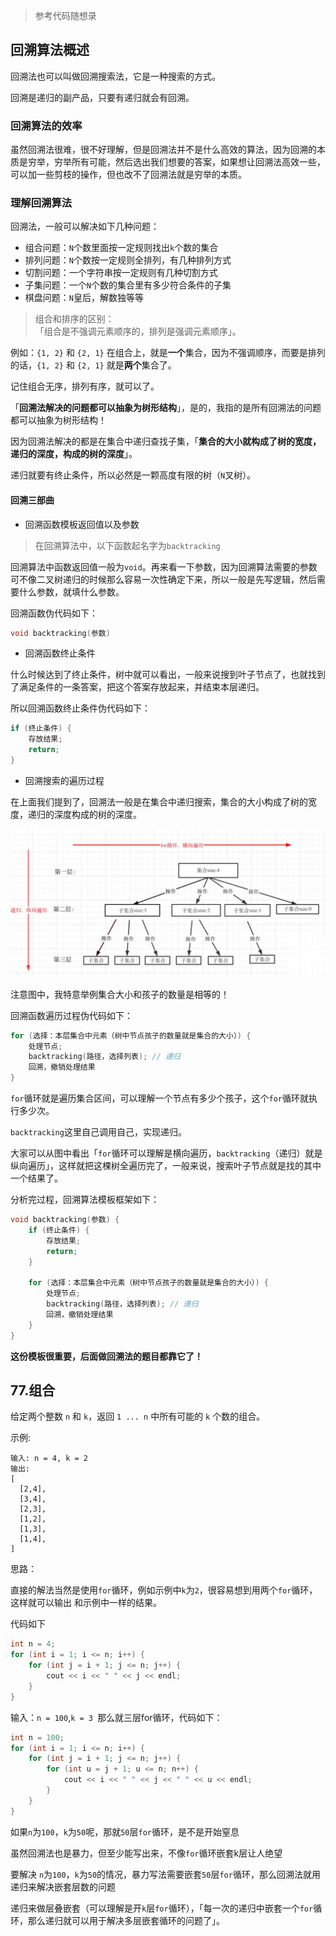 > 参考代码随想录


## 回溯算法概述

回溯法也可以叫做回溯搜索法，它是一种搜索的方式。

回溯是递归的副产品，只要有递归就会有回溯。

### 回溯算法的效率

虽然回溯法很难，很不好理解，但是回溯法并不是什么高效的算法，因为回溯的本质是穷举，穷举所有可能，然后选出我们想要的答案，如果想让回溯法高效一些，可以加一些剪枝的操作，但也改不了回溯法就是穷举的本质。

### 理解回溯算法

回溯法，一般可以解决如下几种问题：

- 组合问题：`N`个数里面按一定规则找出`k`个数的集合
- 排列问题：`N`个数按一定规则全排列，有几种排列方式
- 切割问题：一个字符串按一定规则有几种切割方式
- 子集问题：一个`N`个数的集合里有多少符合条件的子集
- 棋盘问题：`N`皇后，解数独等等

> 组合和排序的区别：<br>
>「组合是不强调元素顺序的，排列是强调元素顺序」。

例如：`{1, 2}` 和 `{2, 1}` 在组合上，就是**一个**集合，因为不强调顺序，而要是排列的话，`{1, 2}` 和 `{2, 1}` 就是**两个**集合了。

记住组合无序，排列有序，就可以了。

「**回溯法解决的问题都可以抽象为树形结构**」，是的，我指的是所有回溯法的问题都可以抽象为树形结构！

因为回溯法解决的都是在集合中递归查找子集，「**集合的大小就构成了树的宽度，递归的深度，构成的树的深度**」。

递归就要有终止条件，所以必然是一颗高度有限的树（`N`叉树）。

#### 回溯三部曲

- 回溯函数模板返回值以及参数

> 在回溯算法中，以下函数起名字为`backtracking`

回溯算法中函数返回值一般为`void`。再来看一下参数，因为回溯算法需要的参数可不像二叉树递归的时候那么容易一次性确定下来，所以一般是先写逻辑，然后需要什么参数，就填什么参数。

回溯函数伪代码如下：
```cpp
void backtracking(参数) 
```

- 回溯函数终止条件

什么时候达到了终止条件，树中就可以看出，一般来说搜到叶子节点了，也就找到了满足条件的一条答案，把这个答案存放起来，并结束本层递归。

所以回溯函数终止条件伪代码如下：
```cpp
if (终止条件) {
    存放结果;
    return;
}
```

- 回溯搜索的遍历过程

在上面我们提到了，回溯法一般是在集合中递归搜索，集合的大小构成了树的宽度，递归的深度构成的树的深度。

![](./img/回溯算法/回溯01.png)

注意图中，我特意举例集合大小和孩子的数量是相等的！

回溯函数遍历过程伪代码如下：
```cpp
for (选择：本层集合中元素（树中节点孩子的数量就是集合的大小）) {
    处理节点;
    backtracking(路径，选择列表); // 递归
    回溯，撤销处理结果
}
```
`for`循环就是遍历集合区间，可以理解一个节点有多少个孩子，这个`for`循环就执行多少次。

`backtracking`这里自己调用自己，实现递归。

大家可以从图中看出「`for`循环可以理解是横向遍历，`backtracking`（递归）就是纵向遍历」，这样就把这棵树全遍历完了，一般来说，搜索叶子节点就是找的其中一个结果了。

分析完过程，回溯算法模板框架如下：

```cpp
void backtracking(参数) {
    if (终止条件) {
        存放结果;
        return;
    }

    for (选择：本层集合中元素（树中节点孩子的数量就是集合的大小）) {
        处理节点;
        backtracking(路径，选择列表); // 递归
        回溯，撤销处理结果
    }
}
```

**这份模板很重要，后面做回溯法的题目都靠它了！**

## 77.组合

给定两个整数 `n` 和 `k`，返回 `1 ... n` 中所有可能的 `k` 个数的组合。

示例:
```
输入: n = 4, k = 2
输出:
[
  [2,4],
  [3,4],
  [2,3],
  [1,2],
  [1,3],
  [1,4],
]
```

思路：

直接的解法当然是使用`for`循环，例如示例中`k`为`2`，很容易想到用两个`for`循环，这样就可以输出 和示例中一样的结果。

代码如下

```cpp
int n = 4;
for (int i = 1; i <= n; i++) {
    for (int j = i + 1; j <= n; j++) {
        cout << i << " " << j << endl;
    }
}
```

输入：`n = 100`,`k = 3 `那么就三层for循环，代码如下：

```cpp
int n = 100;
for (int i = 1; i <= n; i++) {
    for (int j = i + 1; j <= n; j++) {
        for (int u = j + 1; u <= n; n++) {
            cout << i << " " << j << " " << u << endl;
        }
    }
}
```

如果`n`为`100`，`k`为`50`呢，那就`50`层`for`循环，是不是开始窒息

虽然回溯法也是暴力，但至少能写出来，不像`for`循环嵌套k层让人绝望

要解决 `n`为`100`，`k`为`50`的情况，暴力写法需要嵌套`50`层`for`循环，那么回溯法就用递归来解决嵌套层数的问题

递归来做层叠嵌套（可以理解是开`k`层`for`循环），「每一次的递归中嵌套一个`for`循环，那么递归就可以用于解决多层嵌套循环的问题了」。



